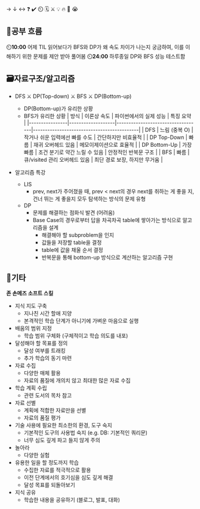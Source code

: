 → ↓ ↔ ❓ ✔️ ⏲️ 🗓️ ⚔️ 💡 🔥 🎵 😭

## 🧠공부 흐름
⏲️**10:00** 어제 TIL 읽어보다가 BFS와 DP가 왜 속도 차이가 나는지 궁금하여, 이를 이해하기 위한 문제를 제안 받아 풀어봄
⏲️**24:00** 하루종일 DP와 BFS 성능 테스트함

## 🗃️자료구조/알고리즘
- DFS ⚔️ DP(Top-down) ⚔️ BFS ⚔️ DP(Bottom-up)
    - DP(Bottom-up)가 유리한 상황
    - BFS가 유리한 상황
| 방식           | 이론상 속도       | 파이썬에서의 실제 성능            | 특징 요약                                 |
|----------------|-------------------|-----------------------------------|--------------------------------------------|
| DFS            | 느림 (중복 O)     | 작거나 쉬운 입력에선 빠를 수도    | 간단하지만 비효율적                        |
| DP Top-Down    | 빠름              | 재귀 오버헤드 있음                 | 메모이제이션으로 효율적                    |
| DP Bottom-Up   | 가장 빠름         | 조건 분기로 약간 느릴 수 있음     | 안정적인 반복문 구조                      |
| BFS            | 빠름              | 큐/visited 관리 오버헤드 있음      | 최단 경로 보장, 하지만 무거움             |

- 알고리즘 특강
    - LIS
        - prev, next가 주어졌을 때, prev < next의 경우 next를 취하는 게 좋을 지, 건너 뛰는 게 좋을지 모두 탐색하는 방식의 문제 유형
    - DP
        - 문제를 해결하는 점화식 발견 (어려움)
        - Base Case의 경우로부터 답을 차곡차곡 table에 쌓아가는 방식으로 알고리즘을 설계
            - 해결해야 할 subproblem을 인지
            - 값들을 저장할 table을 결정
            - table에 값을 채울 순서 결정
            - 반복문을 통해 bottom-up 방식으로 계산하는 알고리즘 구현

## 📌기타
**존 손메즈 소프트 스킬**
- 지식 지도 구축
    - 지나친 시간 할애 지양
    - 본격적인 학습 단계가 아니기에 가벼운 마음으로 실행
- 배움의 범위 지정
    - 학습 범위 구체화 (구체적이고 학습 의도를 내포)    
- 달성해야 할 목표를 정의
    - 달성 여부를 트래킹
    - 추가 학습의 동기 마련
- 자료 수집
    - 다양한 매체 활용
    - 자료의 품질에 개의치 않고 최대한 많은 자료 수집
- 학습 계획 수립
    - 관련 도서의 목차 참고
- 자료 선별
    - 계획에 적합한 자료만을 선별
    - 자료의 품질 평가
- 기술 사용에 필요한 최소한의 환경, 도구 숙지
    - 기본적인 도구의 사용법 숙지 (e.g. DB: 기본적인 쿼리문)
    - 너무 심도 깊게 파고 들지 않게 주의
- 놀아라
    - 다양한 실험
- 유용한 일을 할 정도까지 학습
    - 수집한 자료를 적극적으로 활용
    - 이전 단계에서의 호기심을 심도 깊게 해결
    - 달성 목표를 되돌아보기
- 지식 공유
    - 학습한 내용을 공유하기 (블로그, 발표, 대화)


